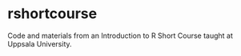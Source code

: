 # rshortcourse
Code and materials from an Introduction to R Short Course taught at Uppsala University.
